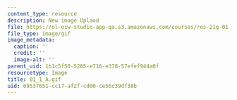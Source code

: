```yaml
---
content_type: resource
description: New image Uplaod
file: https://ol-ocw-studio-app-qa.s3.amazonaws.com/courses/res-21g-01-kana-spring-2010/09537651cc17af2fcd00ce56c39df38b_01_1_A.gif
file_type: image/gif
image_metadata:
  caption: ''
  credit: ''
  image-alt: ''
parent_uid: 1b1c5f50-5265-e716-e378-57efef944a0f
resourcetype: Image
title: 01_1_A.gif
uid: 09537651-cc17-af2f-cd00-ce56c39df38b
---
```

